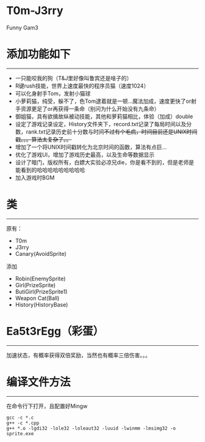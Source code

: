 # T0m-J3rry
Funny Gam3

# 添加功能如下
***

* 一只能咬我的狗（T&J里好像叫鲁宾还是啥子的）
* R键rush技能，世界上速度最快的程序员猫（速度1024）
* 可以化身射手Tom，发射小猫球
* 小萝莉猫，纯受，躲不了，色Tom逮着就是一顿...魔法加成，速度更快了or射手资源更足了or再获得一条命（别问为什么开始没有九条命）
* 御姐猫，具有欲擒故纵被动技能，其他和萝莉猫相比，体验（加成）double
* 设定了游戏记录设定，History文件夹下，record.txt记录了每局时间以及分数，rank.txt记录历史前十分数与时间~~不过有个毛病，时间目前还是UNIX时间戳。。。算法太复杂了。。~~
* 增加了一个将UNIX时间戳转化为北京时间的函数，算法有点巨...
* 优化了游戏UI，增加了游戏历史最高，以及生命等数据显示
* 设计了暗门，版权所有，白嫖大实验必凉兄die，你是看不到的，但是老师是能看到的哈哈哈哈哈哈哈哈哈
* 加入游戏时BGM

# 类
***

原有：
* T0m
* J3rry
* Canary(AvoidSprite)

添加
* Robin(EnemySprite)
* Girl(PrizeSprite)
* ButiGirl(PrizeSprite1)
* Weapon Cat(Ball)
* History(HistoryBase)

# Ea5t3rEgg（彩蛋）
***
加速状态，有概率获得双倍奖励，当然也有概率三倍伤害。。。

# 编译文件方法
***

在命令行下打开，且配置好Mingw
```shell
gcc -c *.c 
g++ -c *.cpp 
g++ *.o -lgdi32 -lole32 -loleaut32 -luuid -lwinmm -lmsimg32 -o sprite.exe
```

